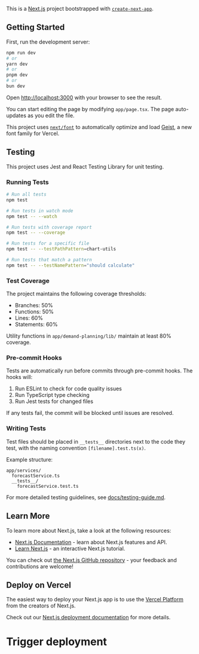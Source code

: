 This is a [Next.js](https://nextjs.org) project bootstrapped with [`create-next-app`](https://nextjs.org/docs/app/api-reference/cli/create-next-app).

## Getting Started

First, run the development server:

```bash
npm run dev
# or
yarn dev
# or
pnpm dev
# or
bun dev
```

Open [http://localhost:3000](http://localhost:3000) with your browser to see the result.

You can start editing the page by modifying `app/page.tsx`. The page auto-updates as you edit the file.

This project uses [`next/font`](https://nextjs.org/docs/app/building-your-application/optimizing/fonts) to automatically optimize and load [Geist](https://vercel.com/font), a new font family for Vercel.

## Testing

This project uses Jest and React Testing Library for unit testing.

### Running Tests

```bash
# Run all tests
npm test

# Run tests in watch mode
npm test -- --watch

# Run tests with coverage report
npm test -- --coverage

# Run tests for a specific file
npm test -- --testPathPattern=chart-utils

# Run tests that match a pattern
npm test -- --testNamePattern="should calculate"
```

### Test Coverage

The project maintains the following coverage thresholds:
- Branches: 50%
- Functions: 50%
- Lines: 60%
- Statements: 60%

Utility functions in `app/demand-planning/lib/` maintain at least 80% coverage.

### Pre-commit Hooks

Tests are automatically run before commits through pre-commit hooks. The hooks will:
1. Run ESLint to check for code quality issues
2. Run TypeScript type checking
3. Run Jest tests for changed files

If any tests fail, the commit will be blocked until issues are resolved.

### Writing Tests

Test files should be placed in `__tests__` directories next to the code they test, with the naming convention `[filename].test.ts(x)`.

Example structure:
```
app/services/
  forecastService.ts
  __tests__/
    forecastService.test.ts
```

For more detailed testing guidelines, see [docs/testing-guide.md](docs/testing-guide.md).

## Learn More

To learn more about Next.js, take a look at the following resources:

- [Next.js Documentation](https://nextjs.org/docs) - learn about Next.js features and API.
- [Learn Next.js](https://nextjs.org/learn) - an interactive Next.js tutorial.

You can check out [the Next.js GitHub repository](https://github.com/vercel/next.js) - your feedback and contributions are welcome!

## Deploy on Vercel

The easiest way to deploy your Next.js app is to use the [Vercel Platform](https://vercel.com/new?utm_medium=default-template&filter=next.js&utm_source=create-next-app&utm_campaign=create-next-app-readme) from the creators of Next.js.

Check out our [Next.js deployment documentation](https://nextjs.org/docs/app/building-your-application/deploying) for more details.
# Trigger deployment

